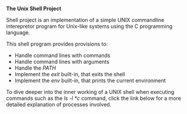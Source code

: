 **The Unix Shell Project**

Shell project is an implementation of a simple UNIX commandline interepretor program for Unix-like systems using the C programming language.

This shell program provides provisions to:
* Handle command lines with commands
* Handle command lines with arguments
* Handle the _PATH_
* Implement the _exit_ built-in, that exits the shell
* Implement the _env_ built-in, that prints the current environment


To dive deeper into the inner working of a UNIX shell when executing commands such as the _ls -l *c_ command, click the link below for a more detailed explanation of processes involved.
